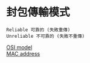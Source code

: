 # 封包傳輸模式
```
Reliable 可靠的 (失敗重傳)
Unreliable 不可靠的 (失敗不重傳)
```

[OSI model](https://en.wikipedia.org/wiki/OSI_model)\
[MAC address](https://en.wikipedia.org/wiki/MAC_address)
